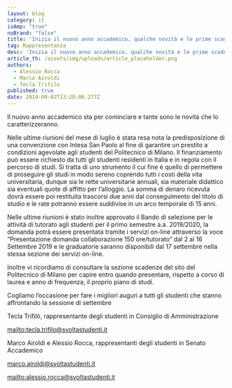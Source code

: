 ```yaml
---
layout: blog
category: it
isAmp: "true"
noBrand: "false"
title: 'Inizia il nuovo anno accademico, qualche novità e le prime scadenze'
tag: Rappresentanza
desc: 'Inizia il nuovo anno accademico, qualche novità e le prime scadenze'
article_th: /assets/img/uploads/article_placeholder.png
authors:
  - Alessio Rocca
  - Marco Airoldi
  - Tecla Trifilo
published: true
date: 2019-09-02T13:28:00.277Z
---
```

Il nuovo anno accademico sta per cominciare e tante sono le novità che lo caratterizzeranno. 

Nelle ultime riunioni del mese di luglio è stata resa nota la predisposizione di una convenzione con Intesa San Paolo al fine di garantire un prestito a condizioni agevolate agli studenti del Politecnico di Milano. Il finanziamento può essere richiesto da tutti gli studenti residenti in Italia e in regola con il percorso di studi. Si tratta di uno strumento il cui fine è quello di permettere di proseguire gli studi in modo sereno coprendo tutti i costi della vita universitaria, dunque sia le rette universitarie annuali, sia materiale didattico sia eventuali quote di affitto per l’alloggio. La somma di denaro ricevuta dovrà essere poi restituita trascorsi due anni dal conseguimento del titolo di studio e le rate potranno essere suddivise in un arco temporale di 15 anni.

Nelle ultime riunioni è stato inoltre approvato il Bando di selezione per le attività di tutorato agli studenti per il primo semestre a.a. 2019/2020, la domanda potrà essere presentata tramite i servizi on-line attraverso la voce “Presentazione domanda collaborazione 150 ore/tutorato” dal 2 al 16 Settembre 2019 e le graduatorie saranno disponibili dal 17 settembre nella stessa sezione dei servizi on-line.

Inoltre vi ricordiamo di consultare la sezione scadenze del sito del Politecnico di Milano per capire entro quando presentare, rispetto a corso di laurea e anno di frequenza, il proprio piano di studi.

Cogliamo l’occasione per fare i migliori auguri a tutti gli studenti che stanno affrontando la sessione di settembre

Tecla Trifilò, rappresentante degli studenti in Consiglio di Amministrazione 

<mailto:tecla.trifilo@svoltastudenti.it>

Marco Airoldi e Alessio Rocca, rappresentanti degli studenti in Senato Accademico

[marco.airoldi@svoltastudenti.it ](mailto:marco.airoldi@svoltastudenti.it)

<mailto:alessio.rocca@svoltastudenti.it>
